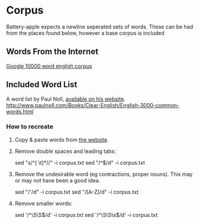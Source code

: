 # Corpus
Battery-apple expects a newline seperated sets of words. These can be had from the places found below, however a base corpus is included

## Words From the Internet

[Google 10000 word english corpus](https://github.com/first20hours/google-10000-english)

## Included Word List

A word list by Paul Noll, [available on his website](http://www.paulnoll.com/Books/Clear-English/English-3000-common-words.html). 
http://www.paulnoll.com/Books/Clear-English/English-3000-common-words.html

### How to recreate

1) Copy & paste words from [the website](http://www.paulnoll.com/Books/Clear-English/English-3000-common-words.html).
2) Remove double spaces and leading tabs:

    sed "s/^[ \t]*//" -i corpus.txt
    sed "/^$/d" -i corpus.txt

3) Remove the undesirable word (eg contractions, proper nouns). This may or may not have been a good idea.

    sed "/'/d" -i corpus.txt
    sed "/[A-Z]/d" -i corpus.txt

4) Remove smaller words:

    sed '/^\S\S$/d' -i corpus.txt
    sed '/^\S\S\s$/d' -i corpus.txt
